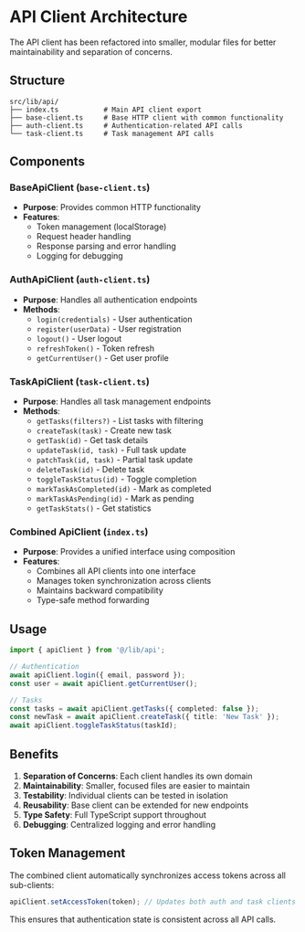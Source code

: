 # API Client Architecture

The API client has been refactored into smaller, modular files for better maintainability and separation of concerns.

## Structure

```
src/lib/api/
├── index.ts           # Main API client export
├── base-client.ts     # Base HTTP client with common functionality
├── auth-client.ts     # Authentication-related API calls
└── task-client.ts     # Task management API calls
```

## Components

### BaseApiClient (`base-client.ts`)
- **Purpose**: Provides common HTTP functionality
- **Features**:
  - Token management (localStorage)
  - Request header handling
  - Response parsing and error handling
  - Logging for debugging

### AuthApiClient (`auth-client.ts`)
- **Purpose**: Handles all authentication endpoints
- **Methods**:
  - `login(credentials)` - User authentication
  - `register(userData)` - User registration
  - `logout()` - User logout
  - `refreshToken()` - Token refresh
  - `getCurrentUser()` - Get user profile

### TaskApiClient (`task-client.ts`)
- **Purpose**: Handles all task management endpoints
- **Methods**:
  - `getTasks(filters?)` - List tasks with filtering
  - `createTask(task)` - Create new task
  - `getTask(id)` - Get task details
  - `updateTask(id, task)` - Full task update
  - `patchTask(id, task)` - Partial task update
  - `deleteTask(id)` - Delete task
  - `toggleTaskStatus(id)` - Toggle completion
  - `markTaskAsCompleted(id)` - Mark as completed
  - `markTaskAsPending(id)` - Mark as pending
  - `getTaskStats()` - Get statistics

### Combined ApiClient (`index.ts`)
- **Purpose**: Provides a unified interface using composition
- **Features**:
  - Combines all API clients into one interface
  - Manages token synchronization across clients
  - Maintains backward compatibility
  - Type-safe method forwarding

## Usage

```typescript
import { apiClient } from '@/lib/api';

// Authentication
await apiClient.login({ email, password });
const user = await apiClient.getCurrentUser();

// Tasks
const tasks = await apiClient.getTasks({ completed: false });
const newTask = await apiClient.createTask({ title: 'New Task' });
await apiClient.toggleTaskStatus(taskId);
```

## Benefits

1. **Separation of Concerns**: Each client handles its own domain
2. **Maintainability**: Smaller, focused files are easier to maintain
3. **Testability**: Individual clients can be tested in isolation
4. **Reusability**: Base client can be extended for new endpoints
5. **Type Safety**: Full TypeScript support throughout
6. **Debugging**: Centralized logging and error handling

## Token Management

The combined client automatically synchronizes access tokens across all sub-clients:

```typescript
apiClient.setAccessToken(token); // Updates both auth and task clients
```

This ensures that authentication state is consistent across all API calls.